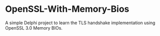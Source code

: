 # OpenSSL-With-Memory-Bios
A simple Delphi project to learn the TLS handshake implementation using OpenSSL 3.0 Memory BIOs.
